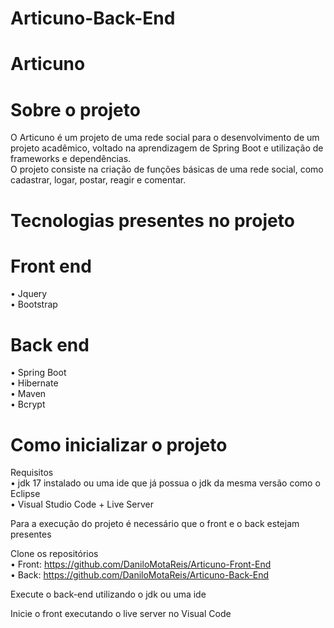 # Articuno-Back-End

# Articuno

# Sobre o projeto

O Articuno é um projeto de uma rede social para o desenvolvimento de um projeto acadêmico, voltado na aprendizagem de Spring Boot e utilização de frameworks e dependências.<br>
O projeto consiste na criação de funções básicas de uma rede social, como cadastrar, logar, postar, reagir e comentar.

# Tecnologias presentes no projeto

# Front end
•	Jquery<br>
•	Bootstrap

# Back end
•	Spring Boot<br>
•	Hibernate<br>
•	Maven<br>
•	Bcrypt

# Como inicializar o projeto

Requisitos<br>
•	jdk 17 instalado ou uma ide que já possua o jdk da mesma versão como o Eclipse<br>
• Visual Studio Code + Live Server

Para a execução do projeto é necessário que o front e o back estejam presentes<br>

Clone os repositórios<br>
•	Front: https://github.com/DaniloMotaReis/Articuno-Front-End<br>
•	Back: https://github.com/DaniloMotaReis/Articuno-Back-End 

Execute o back-end utilizando o jdk ou uma ide<br>

Inicie o front executando o live server no Visual Code
